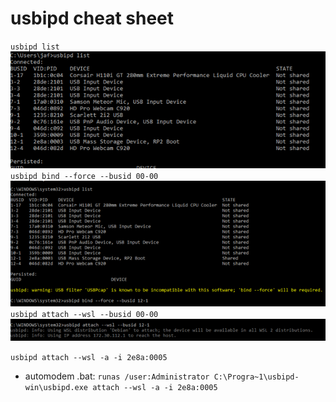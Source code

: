 # usbipd cheat sheet



`usbipd list` \
![usbipd list](img/wsl_pico_setup__usbipd_list.png) \
`usbipd bind --force --busid 00-00` \
![usbipd bind](img/wsl_pico_setup__usbipd_bind.png) \
`usbipd attach --wsl --busid 00-00` \
![usbipd attach](img/wsl_pico_setup__usbipd_attach.png)


`usbipd attach --wsl -a -i 2e8a:0005`

* automodem .bat:
`runas /user:Administrator C:\Progra~1\usbipd-win\usbipd.exe attach --wsl -a -i 2e8a:0005`
